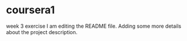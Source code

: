# coursera1
week 3 exercise
I am editing the README file. Adding some more details about the project description.
